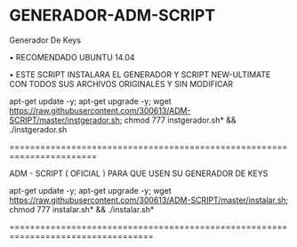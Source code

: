 ﻿# GENERADOR-ADM-SCRIPT

Generador De Keys

• RECOMENDADO UBUNTU 14.04

• ESTE SCRIPT INSTALARA EL GENERADOR Y SCRIPT NEW-ULTIMATE CON TODOS SUS ARCHIVOS ORIGINALES Y SIN MODIFICAR

apt-get update -y; apt-get upgrade -y; wget https://raw.githubusercontent.com/300613/ADM-SCRIPT/master/instgerador.sh; chmod 777 instgerador.sh* && ./instgerador.sh

=======================================================================

ADM - SCRIPT ( OFICIAL ) PARA QUE USEN SU GENERADOR DE KEYS

apt-get update -y; apt-get upgrade -y; wget https://raw.githubusercontent.com/300613/ADM-SCRIPT/master/instalar.sh; chmod 777 instalar.sh* && ./instalar.sh*

==================================================================================
